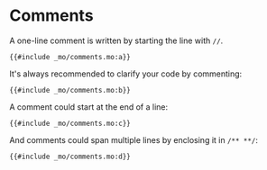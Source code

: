 # Comments

A one-line comment is written by starting the line with `//`.
```motoko
{{#include _mo/comments.mo:a}}
```

It's always recommended to clarify your code by commenting:
```motoko
{{#include _mo/comments.mo:b}}
```    

A comment could start at the end of a line:
```motoko
{{#include _mo/comments.mo:c}}
```

And comments could span multiple lines by enclosing it in `/** **/`:

```motoko
{{#include _mo/comments.mo:d}}
```

    
